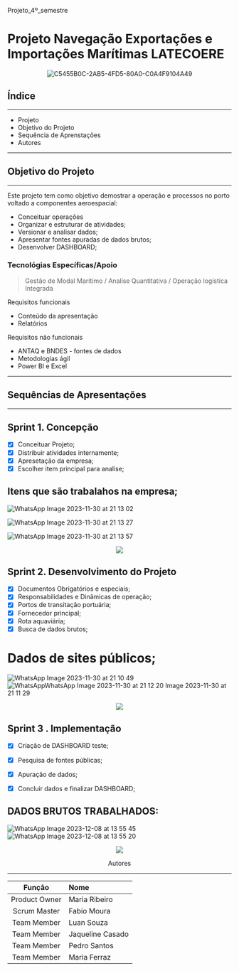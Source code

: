 Projeto_4º_semestre
# Projeto Navegação Exportações e Importações Marítimas LATECOERE 

<div align="center">

![C5455B0C-2AB5-4FD5-80A0-C0A4F9104A49](https://github.com/FabioMourahn/LateCoere_expo-imp/assets/142456922/dbc48f8c-e76d-4e09-8f9a-2cb9e95fbb17)

</div>

## Índice
_________________________________
* Projeto
* Objetivo do Projeto
* Sequência de Aprenstações
* Autores
________________________________

## Objetivo do Projeto
________________________________
Este projeto tem como objetivo demostrar a operação e processos no porto voltado a componentes aeroespacial:
* Conceituar operações
* Organizar e estruturar de atividades;
* Versionar e analisar dados;
* Apresentar fontes apuradas de dados brutos;
* Desenvolver DASHBOARD;


 ### Tecnológias Específicas/Apoio
> Gestão de Modal Marítimo / Analise Quantitativa / Operação logística Integrada 


Requisitos funcionais 
- Conteúdo da apresentação   
- Relatórios 

Requisitos não funcionais
- ANTAQ e BNDES - fontes de dados
- Metodologias ágil
- Power BI e Excel

________________________________
## Sequências de Apresentações
________________________________
## Sprint 1. Concepção
- [X] Conceituar Projeto;
- [X] Distribuir atividades internamente;
- [X] Apresetação da empresa;
- [X] Escolher item principal para analise;

<p align="left">

## Itens que são trabalahos na empresa;

![WhatsApp Image 2023-11-30 at 21 13 02](https://github.com/FabioMourahn/LateCoere_expo-imp/assets/142456922/4faf1750-7140-4ba1-85d4-3d8c7af5839d)

![WhatsApp Image 2023-11-30 at 21 13 27](https://github.com/FabioMourahn/LateCoere_expo-imp/assets/142456922/ea207ad7-05fd-4226-ab88-ed3ad2d7db5d)
 
![WhatsApp Image 2023-11-30 at 21 13 57](https://github.com/FabioMourahn/LateCoere_expo-imp/assets/142456922/11e7accb-f86c-4c9e-80e8-64ba4a2e5870)

</d>

<p align="center">
 <img src="https://img.shields.io/badge/STATUS-CONCLUÍDO-green"/>
</p>

## Sprint 2. Desenvolvimento do Projeto
- [X] Documentos Obrigatórios e especiais;
- [X] Responsabilidades e Dinâmicas de operação;
- [X] Portos de transitação portuária;
- [X] Fornecedor principal;
- [X] Rota aquaviária;
- [X] Busca de dados brutos;

<p align="center">

# Dados de sites públicos;

![WhatsApp Image 2023-11-30 at 21 10 49](https://github.com/FabioMourahn/LateCoere_expo-imp/assets/142456922/dbc82bae-e737-4b13-8a4f-4b04bb38ee4f)
![WhatsApp![WhatsApp Image 2023-11-30 at 21 12 20](https://github.com/FabioMourahn/LateCoere_expo-imp/assets/142456922/08c7b47a-3614-4f15-bf18-472081ec142b)
 Image 2023-11-30 at 21 11 29](https://github.com/FabioMourahn/LateCoere_expo-imp/assets/142456922/f30c8633-7838-4c1a-99a9-4c0b5bb1a61f)

</d>

<p align="center">
 <img src="https://img.shields.io/badge/STATUS-CONCLUÍDO-green"/>
</p>
      
## Sprint 3 . Implementação
- [X] Criação de DASHBOARD teste;
- [X] Pesquisa de fontes públicas;
- [X] Apuração de dados;
- [X] Concluir dados e finalizar DASHBOARD;


<p align="center">

## DADOS BRUTOS TRABALHADOS:

![WhatsApp Image 2023-12-08 at 13 55 45](https://github.com/FabioMourahn/LateCoere_expo-imp/assets/142456922/155010be-f41b-45dc-8c7b-24b78126a998)
![WhatsApp Image 2023-12-08 at 13 55 20](https://github.com/FabioMourahn/LateCoere_expo-imp/assets/142456922/5386cc42-4c50-4ef6-87bf-3be2afe4d48f)


</d>


<p align="center">
 <img src="https://img.shields.io/badge/STATUS-CONCLUÍDO-green"/>
</p>


<div align="center"

## Autores
_________________________________________

|    Função     | Nome           |                                                                                                                                                                                                                                            
| :-----------: | :--------------|
| Product Owner | Maria Ribeiro  |
| Scrum Master  | Fabio Moura    |
| Team Member   | Luan Souza     |
|  Team Member  | Jaqueline Casado | 
|  Team Member  | Pedro Santos    |       
|  Team Member  | Maria Ferraz    |

</div>
